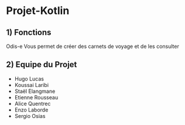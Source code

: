 ﻿# Projet-Kotlin
 ## 1) Fonctions 
 Odis-e Vous permet de créer des carnets de voyage et de les consulter 
 
 ## 2) Equipe du Projet
 - Hugo Lucas
 - Koussai Laribi
 - Staël Elangmane
 - Etienne Rousseau
 - Alice Quentrec
 - Enzo Laborde
 - Sergio Osias

